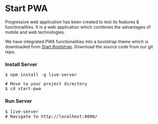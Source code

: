 # Start PWA
Progressive web application has been created to test its features & functionalities. It is a web application which combines the advantages of mobile and web technologies. 

We have integrated PWA functionalities into a bootstrap theme which is downloaded from <a href="https://startbootstrap.com" target="_blank">Start Bootstrap</a>. Download the source code from our git repo.

<h3>Install Server</h3>
<pre>$ npm install -g live-server</pre>

<pre>
# Move to your project directory
$ cd start-pwa
</pre>

<h3>Run Server</h3>
<pre>$ live-server
# Navigate to http://localhost:8080/
</pre>
